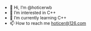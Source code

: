 - 👋 Hi, I’m @hoticerwb
- 👀 I’m interested in C++
- 🌱 I’m currently learning C++
- 📫 How to reach me hoticer@126.com

<!---
hoticerwb/hoticerwb is a ✨ special ✨ repository because its `README.md` (this file) appears on your GitHub profile.
You can click the Preview link to take a look at your changes.
--->
